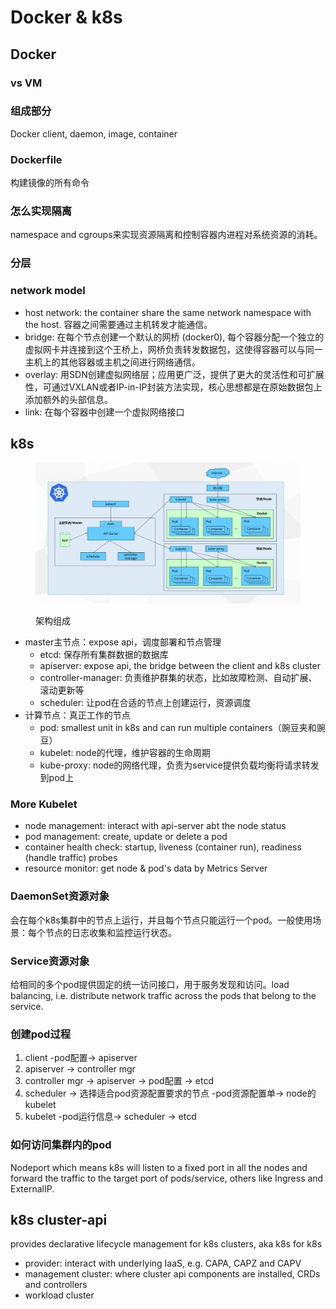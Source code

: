 # Docker & k8s

## Docker

### vs VM



### 组成部分

Docker client, daemon, image, container

### Dockerfile

构建镜像的所有命令



### 怎么实现隔离

namespace and cgroups来实现资源隔离和控制容器内进程对系统资源的消耗。



### 分层



### network model

* host network: the container share the same network namespace with the host. 容器之间需要通过主机转发才能通信。
* bridge: 在每个节点创建一个默认的网桥 (docker0), 每个容器分配一个独立的虚拟网卡并连接到这个王桥上，网桥负责转发数据包，这使得容器可以与同一主机上的其他容器或主机之间进行网络通信。
* overlay: 用SDN创建虚拟网络层；应用更广泛，提供了更大的灵活性和可扩展性，可通过VXLAN或者IP-in-IP封装方法实现，核心思想都是在原始数据包上添加额外的头部信息。
* link: 在每个容器中创建一个虚拟网络接口



## k8s

<figure><img src="../.gitbook/assets/k8s.jpeg" alt=""><figcaption><p>架构组成</p></figcaption></figure>

* master主节点：expose api，调度部署和节点管理
  * etcd: 保存所有集群数据的数据库
  * apiserver: expose api, the bridge between the client and k8s cluster
  * controller-manager: 负责维护群集的状态，比如故障检测、自动扩展、滚动更新等
  * scheduler: 让pod在合适的节点上创建运行，资源调度
* 计算节点：真正工作的节点
  * pod: smallest unit in k8s and can run multiple containers（豌豆夹和豌豆）
  * kubelet: node的代理，维护容器的生命周期
  * kube-proxy: node的网络代理，负责为service提供负载均衡将请求转发到pod上

### More Kubelet

* node management: interact with api-server abt the node status
* pod management: create, update or delete a pod
* container health check: startup, liveness (container run), readiness (handle traffic) probes
* resource monitor: get node & pod's data by Metrics Server

### DaemonSet资源对象

会在每个k8s集群中的节点上运行，并且每个节点只能运行一个pod。一般使用场景：每个节点的日志收集和监控运行状态。

### Service资源对象

给相同的多个pod提供固定的统一访问接口，用于服务发现和访问。load balancing, i.e. distribute network traffic across the pods that belong to the service.



### 创建pod过程

1. client -pod配置-> apiserver
2. apiserver -> controller mgr
3. controller mgr -> apiserver -> pod配置 -> etcd
4. scheduler -> 选择适合pod资源配置要求的节点 -pod资源配置单-> node的kubelet
5. kubelet -pod运行信息-> scheduler -> etcd

### 如何访问集群内的pod

Nodeport which means k8s will listen to a fixed port in all the nodes and forward the traffic to the target port of pods/service, others like Ingress and ExternalIP.



## k8s cluster-api

provides declarative lifecycle management for k8s clusters, aka k8s for k8s

* provider: interact with underlying IaaS, e.g. CAPA, CAPZ and CAPV
* management cluster: where cluster api components are installed, CRDs and controllers
* workload cluster





